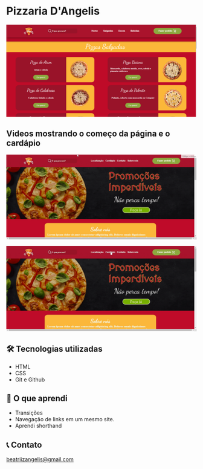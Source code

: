 # Pizzaria D'Angelis
![preview](./preview.png)

## Videos mostrando o começo da página e o cardápio
![preview](./assets/video-index.gif)

![preview](./assets/cardapio.gif)

## 🛠 Tecnologias utilizadas

- HTML
- CSS
- Git e Github

## 📖 O que aprendi

- Transições
- Navegação de links em um mesmo site.
- Aprendi shorthand

## 📞 Contato

beatriizangelis@gmail.com
